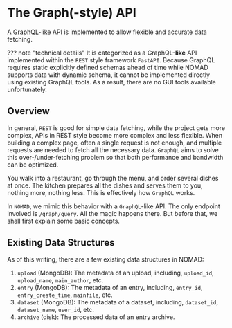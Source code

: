 # The Graph(-style) API

A [GraphQL](https://graphql.org/)-like API is implemented to allow flexible and accurate data fetching.

??? note "technical details"
    It is categorized as a GraphQL-**like** API implemented within the `REST` style framework `FastAPI`.
    Because GraphQL requires static explicitly defined schemas ahead of time while NOMAD supports data with dynamic schema,
    it cannot be implemented directly using existing GraphQL tools.
    As a result, there are no GUI tools available unfortunately.

## Overview

In general, `REST` is good for simple data fetching, while the project gets more complex, APIs in REST style become more complex and less flexible.
When building a complex page, often a single request is not enough, and multiple requests are needed to fetch all the necessary data.
`GraphQL` aims to solve this over-/under-fetching problem so that both performance and bandwidth can be optimized.

You walk into a restaurant, go through the menu, and order several dishes at once.
The kitchen prepares all the dishes and serves them to you, nothing more, nothing less.
This is effectively how `GraphQL` works.

In `NOMAD`, we mimic this behavior with a `GraphQL`-like API.
The only endpoint involved is `/graph/query`.
All the magic happens there.
But before that, we shall first explain some basic concepts.

## Existing Data Structures

As of this writing, there are a few existing data structures in NOMAD:

1. `upload` (MongoDB): The metadata of an upload, including, `upload_id`, `upload_name`, `main_author`, etc.
2. `entry` (MongoDB): The metadata of an entry, including, `entry_id`, `entry_create_time`, `mainfile`, etc.
3. `dataset` (MongoDB): The metadata of a dataset, including, `dataset_id`, `dataset_name`, `user_id`, etc.
4. `archive` (disk): The processed data of an entry archive.

